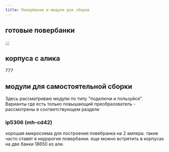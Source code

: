 ```yaml
---
title: Повербанки и модули для сборки
---
```


## готовые повербанки
;;;

## корпуса с алика
777

## модули для самостоятельной сборки
Здесь рассматриваю модули по типу "подключи и пользуйся". Варианты где есть только повышающий преобразователь - рассмотрены в соответствующем разделе


### ip5306 (mh-cd42)
хорошая микросхема для построения повебранка на 2 ампера. такие часто ставят в недорогие повербанки. еще можно встретить в корпусах на две банки 18650 из али.


